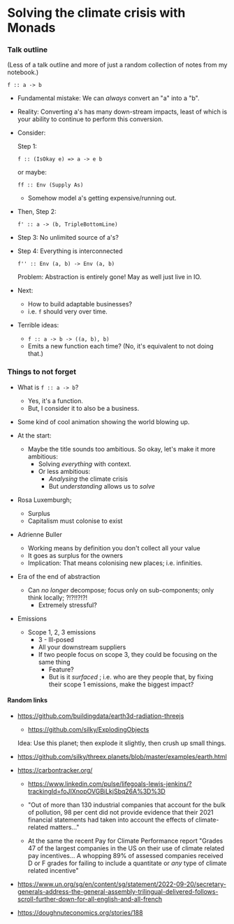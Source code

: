 # Solving the climate crisis with Monads

### Talk outline

(Less of a talk outline and more of just a random collection of notes from my
 notebook.)

```
f :: a -> b
```

- Fundamental mistake: We can _always_ convert an "a" into a "b".

- Reality: Converting a's has many down-stream impacts, least of which is your
  ability to continue to perform this conversion.

- Consider:

  Step 1:

  ```
  f :: (IsOkay e) => a -> e b
  ```

  or maybe:

  ```
  ff :: Env (Supply As)
  ```

  - Somehow model a's getting expensive/running out.

- Then, Step 2:

  ```
  f' :: a -> (b, TripleBottomLine)
  ```

- Step 3: No unlimited source of a's?
- Step 4: Everything is interconnected

  ```
  f'' :: Env (a, b) -> Env (a, b)
  ```

  Problem: Abstraction is entirely gone! May as well just live in IO.

- Next:
  - How to build adaptable businesses?
  - i.e. `f` should very over time.

- Terrible ideas:
  - `f :: a -> b -> ((a, b), b)`
  - Emits a new function each time? (No, it's equivalent to not doing that.)

### Things to not forget

- What is `f :: a -> b`?
  - Yes, it's a function.
  - But, I consider it to also be a business.

- Some kind of cool animation showing the world blowing up.
- At the start:
  - Maybe the title sounds too ambitious. So okay, let's make it more
  ambitious:
    - Solving _everything_ with context.
    - Or less ambitious:
      - _Analysing_ the climate crisis
      - But _understanding_ allows us to _solve_

- Rosa Luxemburgh;
  - Surplus
  - Capitalism must colonise to exist

- Adrienne Buller
  - Working means by definition you don't collect all your value
  - It goes as surplus for the owners
  - Implication: That means colonising new places; i.e. infinities.

- Era of the end of abstraction
  - Can _no longer_ decompose; focus only on sub-components; only think
  locally; ?!?!!?!?!
    - Extremely stressful?

- Emissions
  - Scope 1, 2, 3 emissions
    - 3 - Ill-posed
    - All your downstream suppliers
    - If two people focus on scope 3, they could be focusing on the same thing
      - Feature?
      - But is it _surfaced_ ; i.e. who are they people that, by fixing their
        scope 1 emissions, make the biggest impact?


#### Random links

- <https://github.com/buildingdata/earth3d-radiation-threejs>
  - <https://github.com/silky/ExplodingObjects>

  Idea: Use this planet; then explode it slightly, then crush up small things.

- <https://github.com/silky/threex.planets/blob/master/examples/earth.html>

- <https://carbontracker.org/>
  - <https://www.linkedin.com/pulse/lifegoals-lewis-jenkins/?trackingId=foJIXnopOVGBiLkjSbq26A%3D%3D>
  - "Out of more than 130 industrial companies that account for the bulk of pollution, 98 per cent did not provide evidence that their 2021 financial statements had taken into account the effects of climate-related matters..."

  - At the same the recent Pay for Climate Performance report "Grades 47 of the largest companies in the US on their use of climate related pay incentives... A whopping 89% of assessed companies received D or F grades for failing to include a quantitate or *any* type of climate related incentive"

- <https://www.un.org/sg/en/content/sg/statement/2022-09-20/secretary-generals-address-the-general-assembly-trilingual-delivered-follows-scroll-further-down-for-all-english-and-all-french>

- <https://doughnuteconomics.org/stories/188>
